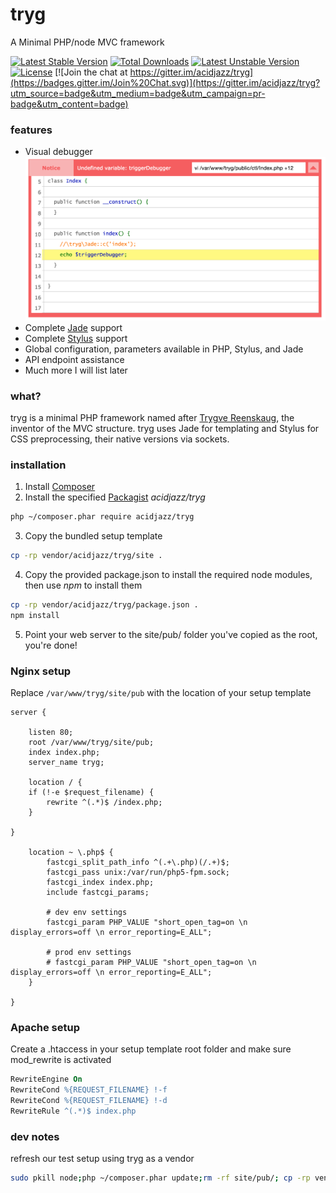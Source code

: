 # tryg

A Minimal PHP/node MVC framework 

[![Latest Stable Version](https://poser.pugx.org/acidjazz/tryg/v/stable)](https://packagist.org/packages/acidjazz/tryg)
[![Total Downloads](https://poser.pugx.org/acidjazz/tryg/downloads)](https://packagist.org/packages/acidjazz/tryg)
[![Latest Unstable Version](https://poser.pugx.org/acidjazz/tryg/v/unstable)](https://packagist.org/packages/acidjazz/tryg)
[![License](https://poser.pugx.org/acidjazz/tryg/license)](https://packagist.org/packages/acidjazz/tryg)
[![Join the chat at https://gitter.im/acidjazz/tryg](https://badges.gitter.im/Join%20Chat.svg)](https://gitter.im/acidjazz/tryg?utm_source=badge&utm_medium=badge&utm_campaign=pr-badge&utm_content=badge)

### features

* Visual debugger
![debugger](media/debugger.png)
* Complete [Jade](https://github.com/jadejs/jade) support
* Complete [Stylus](https://github.com/stylus/stylus) support
* Global configuration, parameters available in PHP, Stylus, and Jade
* API endpoint assistance
* Much more I will list later

### what?

tryg is a minimal PHP framework named after [Trygve Reenskaug](http://en.wikipedia.org/wiki/Trygve_Reenskaug), the inventor of the MVC structure.
tryg uses Jade for templating and Stylus for CSS preprocessing, their native versions via sockets.

### installation

1. Install [Composer](https://getcomposer.org/)
2. Install the specified [Packagist](https://packagist.org/packages/acidjazz/tryg) _acidjazz/tryg_
```bash
php ~/composer.phar require acidjazz/tryg
```
3. Copy the bundled setup template
```bash
cp -rp vendor/acidjazz/tryg/site .
```
4. Copy the provided package.json to install the required node modules, then use *npm* to install them
```bash
cp -rp vendor/acidjazz/tryg/package.json .
npm install
```
5. Point your web server to the site/pub/ folder you've copied as the root, you're done!

### Nginx setup

Replace `/var/www/tryg/site/pub` with the location of your setup template 

```nginx
server {

	listen 80;
	root /var/www/tryg/site/pub;
	index index.php;
	server_name tryg;

	location / {
	if (!-e $request_filename) {
		rewrite ^(.*)$ /index.php;
	}

}

	location ~ \.php$ {
		fastcgi_split_path_info ^(.+\.php)(/.+)$;
		fastcgi_pass unix:/var/run/php5-fpm.sock;
		fastcgi_index index.php;
		include fastcgi_params;

		# dev env settings
		fastcgi_param PHP_VALUE "short_open_tag=on \n display_errors=off \n error_reporting=E_ALL";

		# prod env settings
		# fastcgi_param PHP_VALUE "short_open_tag=on \n display_errors=off \n error_reporting=E_ALL";
	}

}
```

### Apache setup

Create a .htaccess in your setup template root folder and make sure mod\_rewrite is activated

```apache
RewriteEngine On
RewriteCond %{REQUEST_FILENAME} !-f
RewriteCond %{REQUEST_FILENAME} !-d
RewriteRule ^(.*)$ index.php
```

### dev notes

refresh our test setup using tryg as a vendor
```bash
sudo pkill node;php ~/composer.phar update;rm -rf site/pub/; cp -rp vendor/acidjazz/tryg/site/ site
```
